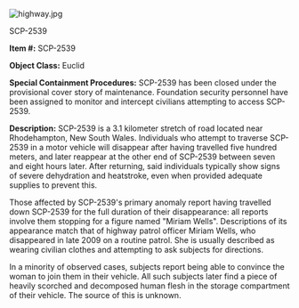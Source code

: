 ![highway.jpg](http://scp-wiki.wdfiles.com/local--files/scp-2539/highway.jpg)

SCP-2539

**Item #:** SCP-2539

**Object Class:** Euclid

**Special Containment Procedures:** SCP-2539 has been closed under the provisional cover story of maintenance. Foundation security personnel have been assigned to monitor and intercept civilians attempting to access SCP-2539.

**Description:** SCP-2539 is a 3.1 kilometer stretch of road located near Rhodehampton, New South Wales. Individuals who attempt to traverse SCP-2539 in a motor vehicle will disappear after having travelled five hundred meters, and later reappear at the other end of SCP-2539 between seven and eight hours later. After returning, said individuals typically show signs of severe dehydration and heatstroke, even when provided adequate supplies to prevent this.

Those affected by SCP-2539's primary anomaly report having travelled down SCP-2539 for the full duration of their disappearance: all reports involve them stopping for a figure named "Miriam Wells". Descriptions of its appearance match that of highway patrol officer Miriam Wells, who disappeared in late 2009 on a routine patrol. She is usually described as wearing civilian clothes and attempting to ask subjects for directions.

In a minority of observed cases, subjects report being able to convince the woman to join them in their vehicle. All such subjects later find a piece of heavily scorched and decomposed human flesh in the storage compartment of their vehicle. The source of this is unknown.